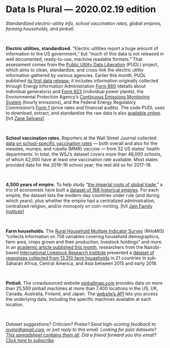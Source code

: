 Data Is Plural — 2020.02.19 edition
===================================

*Standardized electric-utility info, school vaccination rates, global empires, farming households, and pinball.*

&nbsp;

**Electric utilities, standardized.** “Electric utilities report a huge amount of information to the US government,” but “much of this data is not released in well documented, ready-to-use, machine readable formats.” That assessment comes from the [Public Utility Data Liberation](https://catalyst.coop/pudl/) (PUDL) project, which aims to clean, standardize, and cross-link the electric utility information gathered by various agencies. Earlier this month, PUDL published [its first data release](https://zenodo.org/record/3653159); it includes information originally collected through Energy Information Administration [Form 860](https://www.eia.gov/electricity/data/eia860/) (details about individual generators) and [Form 923](https://www.eia.gov/electricity/data/eia923/) (individual power plants), the Environmental Protection Agency’s [Continuous Emissions Monitoring System](https://www.epa.gov/emc/emc-continuous-emission-monitoring-systems) (hourly emissions), and the Federal Energy Regulatory Commission’s [Form 1](https://www.ferc.gov/docs-filing/forms/form-1/data.asp) (price rates and financial audits). The code PUDL uses to download, extract, and standardize the raw data is also [available online](https://github.com/catalyst-cooperative/pudl). [h/t [Zane Selvans](https://twitter.com/ZaneSelvans)]

&nbsp;

**School vaccination rates.** Reporters at the Wall Street Journal collected [data on school-specific vaccination rates](https://github.com/WSJ/measles-data) — both overall and also for the measles, mumps, and rubella (MMR) vaccine — from 32 US states’ health departments. In total, the WSJ’s dataset covers more than 46,000 schools, of which 42,000 have at least one vaccination rate available. Most states provided data for the 2018–19 school year; the rest did so for 2017–18.

&nbsp;

**4,500 years of empire.** To help study “[the imperial roots of global trade](https://voxeu.org/article/imperial-roots-global-trade),” a trio of economists have built a [dataset of 168 historical empires](https://www.wnvermeulen.com/empires/). For each empire, the dataset lists the modern-day countries under rule (and during which years), plus whether the empire had a centralized administration, centralized religion, and/or monopoly on coin-minting. [h/t [Jain Family Institute](https://mailchi.mp/newsletter.jainfamilyinstitute.org/some-totality)]

&nbsp;

**Farm households.** The [Rural Household Multiple Indicator Survey](https://www.nature.com/articles/s41597-020-0388-8) (RHoMIS) “collects information on 758 variables covering household demographics, farm area, crops grown and their production, livestock holdings” and more. In an [academic article published this month](https://www.nature.com/articles/s41597-020-0388-8), researchers from the Nairobi-based [International Livestock Research Institute](https://www.ilri.org) presented a [dataset of responses collected from 13,310 farm households](https://dataverse.harvard.edu/dataset.xhtml?persistentId=doi:10.7910/DVN/9M6EHS) in 21 countries in sub-Saharan Africa, Central America, and Asia between 2015 and early 2018.

&nbsp;

**Pinball.** The crowdsourced website [pinballmap.com](https://pinballmap.com) provides data on more than 25,500 pinball machines at more than 7,400 locations in the US, UK, Canada, Australia, Finland, and Japan. The [website’s API](https://pinballmap.com/api/v1/docs) lets you access the underlying data, including the specific machines available at each location.

&nbsp;

*Dataset suggestions? Criticism? Praise? Send high-scoring feedback to jsvine@gmail.com, or just reply to this email. Looking for past datasets? [This spreadsheet contains them all](https://docs.google.com/spreadsheets/d/1wZhPLMCHKJvwOkP4juclhjFgqIY8fQFMemwKL2c64vk). Did a friend forward you this email? [Click here to subscribe](https://tinyletter.com/data-is-plural).*